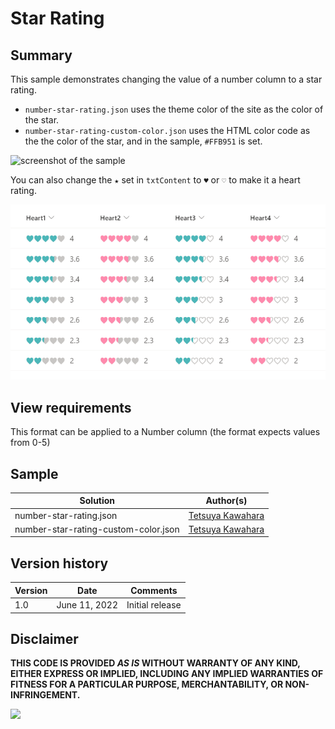 # Star Rating

## Summary
This sample demonstrates changing the value of a number column to a star rating.

- `number-star-rating.json` uses the theme color of the site as the color of the star.
- `number-star-rating-custom-color.json` uses the HTML color code as the the color of the star, and in the sample, `#FFB951` is set.

![screenshot of the sample](./assets/screenshot.png)

You can also change the `★` set in `txtContent` to `♥` or `♡` to make it a heart rating.

![screenshot of the heart sample](./assets/screenshot_heart.png)

## View requirements
This format can be applied to a Number column (the format expects values from 0-5)

## Sample

Solution|Author(s)
--------|---------
number-star-rating.json | [Tetsuya Kawahara](https://github.com/tecchan1107)
number-star-rating-custom-color.json | [Tetsuya Kawahara](https://github.com/tecchan1107)

## Version history

Version |Date          |Comments
--------|--------------|--------
1.0     |June 11, 2022 |Initial release

## Disclaimer
**THIS CODE IS PROVIDED *AS IS* WITHOUT WARRANTY OF ANY KIND, EITHER EXPRESS OR IMPLIED, INCLUDING ANY IMPLIED WARRANTIES OF FITNESS FOR A PARTICULAR PURPOSE, MERCHANTABILITY, OR NON-INFRINGEMENT.**

<img src="https://pnptelemetry.azurewebsites.net/list-formatting/column-samples/number-star-rating" />